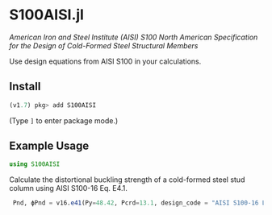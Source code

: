 S100AISI.jl
==========

*American Iron and Steel Institute (AISI) S100 North American Specification for the Design of Cold-Formed Steel Structural Members*

Use design equations from AISI S100 in your calculations.

Install
-----------------------------

```julia
(v1.7) pkg> add S100AISI
```

(Type `]` to enter package mode.)

Example Usage
-------------

```julia
using S100AISI
```

Calculate the distortional buckling strength of a cold-formed steel stud column using AISI S100-16 Eq. E4.1. 

```julia
 Pnd, ϕPnd = v16.e41(Py=48.42, Pcrd=13.1, design_code = "AISI S100-16 LRFD")
```


